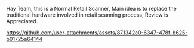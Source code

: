 Hay Team, this is a Normal Retail Scanner,  Main idea is to replace the traditional hardware involved in retail scanning process, Review is Appreciated.

https://github.com/user-attachments/assets/871342c0-6347-478f-b625-b01725a64144

